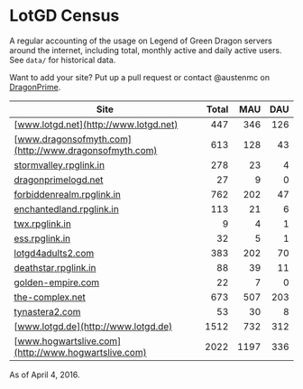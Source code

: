# LotGD Census
A regular accounting of the usage on Legend of Green Dragon servers around the internet, including total, monthly active and daily active users. See `data/` for historical data.

Want to add your site? Put up a pull request or contact @austenmc on [DragonPrime](http://dragonprime.net).


Site | Total | MAU | DAU
--- | ---:| ---:| ---:
[www.lotgd.net](http://www.lotgd.net)|447|346|126
[www.dragonsofmyth.com](http://www.dragonsofmyth.com)|613|128|43
[stormvalley.rpglink.in](http://stormvalley.rpglink.in)|278|23|4
[dragonprimelogd.net](http://dragonprimelogd.net)|27|9|0
[forbiddenrealm.rpglink.in](http://forbiddenrealm.rpglink.in)|762|202|47
[enchantedland.rpglink.in](http://enchantedland.rpglink.in)|113|21|6
[twx.rpglink.in](http://twx.rpglink.in)|9|4|1
[ess.rpglink.in](http://ess.rpglink.in)|32|5|1
[lotgd4adults2.com](http://lotgd4adults2.com)|383|202|70
[deathstar.rpglink.in](http://deathstar.rpglink.in)|88|39|11
[golden-empire.com](http://golden-empire.com)|22|7|0
[the-complex.net](http://the-complex.net)|673|507|203
[tynastera2.com](http://tynastera2.com)|53|30|8
[www.lotgd.de](http://www.lotgd.de)|1512|732|312
[www.hogwartslive.com](http://www.hogwartslive.com)|2022|1197|336

As of April 4, 2016.
